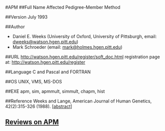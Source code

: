 #APM
##Full Name
Affected Pedigree-Member Method

##Version
July 1993

##Author
* Daniel E. Weeks (University of Oxford, University of Pittsburgh, email: dweeks@watson.hgen.pitt.edu)
* Mark Schroeder (email: mark@holmes.hgen.pitt.edu)

##URL
http://watson.hgen.pitt.edu/register/soft_doc.html registration page at: http://watson.hgen.pitt.edu/register

##Language
C and Pascal and FORTRAN

##OS
UNIX, VMS, MS-DOS

##EXE
apm, sim, apmmult, simmult, chapm, hist

##Reference
Weeks and Lange, American Journal of Human Genetics, 42(2):315-326 (1988). [[abstract](http://www.pubmedcentral.nih.gov/articlerender.fcgi?artid=1715269)]


## [Reviews on APM](https://github.com/gaow/genetic-analysis-software/issues/23)